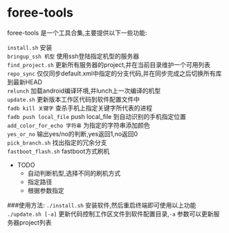 foree-tools  
===========
foree-tools 是一个工具合集,主要提供以下一些功能:

`install.sh` 安装  
`bringup_ssh 机型` 使用ssh登陆指定机型的服务器  
`find_project.sh` 更新所有服务器的project,并在当前目录维护一个可用列表  
`repo_sync` 仅仅同步default.xml中指定的分支代码,并在同步完成之后切换所有库到最新HEAD  
`relunch` 加载android编译环境,并lunch上一次编译的机型  
`update.sh` 更新版本工作区代码到软件配置文件中  
`fadb kill 关键字` 查杀手机上指定关键字所代表的进程  
`fadb push local_file` push local_file 到自动识别的手机指定位置  
`add_color_for_echo 字符串` 为指定的字符串添加颜色  
`yes_or_no` 输出yes/no的判断,yes返回1,no返回0  
`pick_branch.sh` 找出指定的冗余分支  
`fastboot_flash.sh` fastboot方式刷机  

- TODO
    - 自动判断机型,选择不同的刷机方式
    - 指定路径
    - 根据参数指定  

###使用方法:
`./install.sh` 安装软件,然后重启终端即可使用以上功能  
`./update.sh [-a]` 更新代码控制工作区文件到软件配置目录,`-a` 参数可以更新服务器project列表
